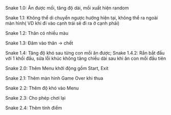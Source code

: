 Snake 1.0: Ăn được mồi, tăng độ dài, mồi xuất hiện random

Snake 1.1: Không thể di chuyển ngược hướng hiện tại, không thể ra ngoài màn hình( VD khi đi vào cạnh trái sẽ đi ra ở cạnh phải)

Snake 1.2: Thân có nhiều màu

Snake 1.3: Đâm vào thân -> chết

Snake 1.4: Tăng độ khó sau từng con mồi ăn được;   Snake 1.4.2: Rắn bắt đầu với 1 khối đầu, sửa lỗi khúc không tăng chiều dài sau khi ăn con mồi đầu tiên


Snake 2.0: Thêm Menu khởi động gồm Start, Exit

Snake 2.1: Thêm màn hình Game Over khi thua

Snake 2.2: Thêm độ khó vào Menu

Snake 2.3: Cho phép chơi lại

Snake 2.4: Thêm tính điểm
